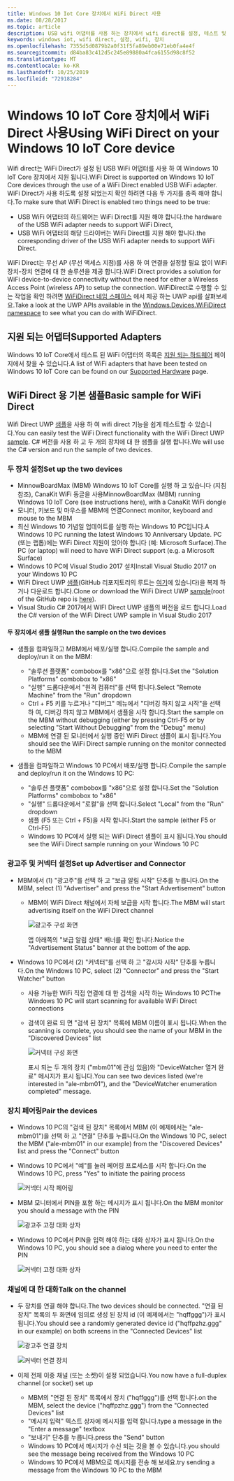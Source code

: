 ```yaml
---
title: Windows 10 Iot Core 장치에서 WiFi Direct 사용
ms.date: 08/28/2017
ms.topic: article
description: USB wifi 어댑터를 사용 하는 장치에서 wifi direct를 설정, 테스트 및 사용 하는 방법을 알아봅니다.
keywords: windows iot, wifi direct, 설정, wifi, 장치
ms.openlocfilehash: 7355d5d0879b2a0f31f5fa89eb00e71eb0fa4e4f
ms.sourcegitcommit: d84ba83c412d5c245e89880a4fca6155d98c8f52
ms.translationtype: MT
ms.contentlocale: ko-KR
ms.lasthandoff: 10/25/2019
ms.locfileid: "72918284"
---
```

# <a name="using-wifi-direct-on-your-windows-10-iot-core-device"></a><span data-ttu-id="6fc36-104">Windows 10 IoT Core 장치에서 WiFi Direct 사용</span><span class="sxs-lookup"><span data-stu-id="6fc36-104">Using WiFi Direct on your Windows 10 IoT Core device</span></span>

<span data-ttu-id="6fc36-105">Wifi direct는 WiFi Direct가 설정 된 USB WiFi 어댑터를 사용 하 여 Windows 10 IoT Core 장치에서 지원 됩니다.</span><span class="sxs-lookup"><span data-stu-id="6fc36-105">WiFi Direct is supported on Windows 10 IoT Core devices through the use of a WiFi Direct enabled USB WiFi adapter.</span></span> <span data-ttu-id="6fc36-106">WiFi Direct가 사용 하도록 설정 되었는지 확인 하려면 다음 두 가지를 충족 해야 합니다.</span><span class="sxs-lookup"><span data-stu-id="6fc36-106">To make sure that WiFi Direct is enabled two things need to be true:</span></span>
* <span data-ttu-id="6fc36-107">USB WiFi 어댑터의 하드웨어는 WiFi Direct를 지원 해야 합니다.</span><span class="sxs-lookup"><span data-stu-id="6fc36-107">the hardware of the USB WiFi adapter needs to support WiFi Direct,</span></span>
* <span data-ttu-id="6fc36-108">USB WiFi 어댑터의 해당 드라이버는 WiFi Direct를 지원 해야 합니다.</span><span class="sxs-lookup"><span data-stu-id="6fc36-108">the corresponding driver of the USB WiFi adapter needs to support WiFi Direct.</span></span> 

<span data-ttu-id="6fc36-109">WiFi Direct는 무선 AP (무선 액세스 지점)를 사용 하 여 연결을 설정할 필요 없이 WiFi 장치-장치 연결에 대 한 솔루션을 제공 합니다.</span><span class="sxs-lookup"><span data-stu-id="6fc36-109">WiFi Direct provides a solution for WiFi device-to-device connectivity without the need for either a Wireless Access Point (wireless AP) to setup the connection.</span></span> <span data-ttu-id="6fc36-110">WiFiDirect로 수행할 수 있는 작업을 확인 하려면 [WiFiDirect 네임 스페이스](https://msdn.microsoft.com/library/windows/apps/windows.devices.wifidirect.aspx) 에서 제공 하는 UWP api를 살펴보세요.</span><span class="sxs-lookup"><span data-stu-id="6fc36-110">Take a look at the UWP APIs available in the [Windows.Devices.WiFiDirect namespace](https://msdn.microsoft.com/library/windows/apps/windows.devices.wifidirect.aspx) to see what you can do with WiFiDirect.</span></span>

## <a name="supported-adapters"></a><span data-ttu-id="6fc36-111">지원 되는 어댑터</span><span class="sxs-lookup"><span data-stu-id="6fc36-111">Supported Adapters</span></span>

<span data-ttu-id="6fc36-112">Windows 10 IoT Core에서 테스트 된 WiFi 어댑터의 목록은 [지원 되는 하드웨어](../learn-about-hardware/HardwareCompatList.md) 페이지에서 찾을 수 있습니다.</span><span class="sxs-lookup"><span data-stu-id="6fc36-112">A list of WiFi adapters that have been tested on Windows 10 IoT Core can be found on our [Supported Hardware](../learn-about-hardware/HardwareCompatList.md) page.</span></span> 

## <a name="basic-sample-for-wifi-direct"></a><span data-ttu-id="6fc36-113">WiFi Direct 용 기본 샘플</span><span class="sxs-lookup"><span data-stu-id="6fc36-113">Basic sample for WiFi Direct</span></span>

<span data-ttu-id="6fc36-114">Wifi Direct UWP [샘플](https://github.com/Microsoft/Windows-universal-samples/tree/master/Samples/WiFiDirect)을 사용 하 여 wifi direct 기능을 쉽게 테스트할 수 있습니다.</span><span class="sxs-lookup"><span data-stu-id="6fc36-114">You can easily test the WiFi Direct functionality with the WiFi Direct UWP [sample](https://github.com/Microsoft/Windows-universal-samples/tree/master/Samples/WiFiDirect).</span></span> <span data-ttu-id="6fc36-115">C# 버전을 사용 하 고 두 개의 장치에 대 한 샘플을 실행 합니다.</span><span class="sxs-lookup"><span data-stu-id="6fc36-115">We will use the C# version and run the sample of two devices.</span></span>

### <a name="set-up-the-two-devices"></a><span data-ttu-id="6fc36-116">두 장치 설정</span><span class="sxs-lookup"><span data-stu-id="6fc36-116">Set up the two devices</span></span>
* <span data-ttu-id="6fc36-117">MinnowBoardMax (MBM) Windows 10 IoT Core를 실행 하 고 있습니다 (지침 참조), CanaKit WiFi 동글을 사용</span><span class="sxs-lookup"><span data-stu-id="6fc36-117">MinnowBoardMax (MBM) running Windows 10 IoT Core (see instructions here), with a CanaKit WiFi dongle</span></span>
* <span data-ttu-id="6fc36-118">모니터, 키보드 및 마우스를 MBM에 연결</span><span class="sxs-lookup"><span data-stu-id="6fc36-118">Connect monitor, keyboard and mouse to the MBM</span></span>
* <span data-ttu-id="6fc36-119">최신 Windows 10 기념일 업데이트를 실행 하는 Windows 10 PC입니다.</span><span class="sxs-lookup"><span data-stu-id="6fc36-119">A Windows 10 PC running the latest Windows 10 Anniversary Update.</span></span> <span data-ttu-id="6fc36-120">PC (또는 랩톱)에는 WiFi Direct 지원이 있어야 합니다 (예: Microsoft Surface).</span><span class="sxs-lookup"><span data-stu-id="6fc36-120">The PC (or laptop) will need to have WiFi Direct support (e.g. a Microsoft Surface)</span></span>
* <span data-ttu-id="6fc36-121">Windows 10 PC에 Visual Studio 2017 설치</span><span class="sxs-lookup"><span data-stu-id="6fc36-121">Install Visual Studio 2017 on your Windows 10 PC</span></span>
* <span data-ttu-id="6fc36-122">WiFi Direct UWP [샘플](https://github.com/Microsoft/Windows-universal-samples/tree/master/Samples/WiFiDirect)(GitHub 리포지토리의 루트는 [여기](https://github.com/Microsoft/Windows-universal-samples)에 있습니다)을 복제 하거나 다운로드 합니다.</span><span class="sxs-lookup"><span data-stu-id="6fc36-122">Clone or download the WiFi Direct UWP [sample](https://github.com/Microsoft/Windows-universal-samples/tree/master/Samples/WiFiDirect)(root of the GitHub repo is [here](https://github.com/Microsoft/Windows-universal-samples)).</span></span>
* <span data-ttu-id="6fc36-123">Visual Studio C# 2017에서 WIFI Direct UWP 샘플의 버전을 로드 합니다.</span><span class="sxs-lookup"><span data-stu-id="6fc36-123">Load the C# version of the WiFi Direct UWP sample in Visual Studio 2017</span></span>

#### <a name="run-the-sample-on-the-two-devices"></a><span data-ttu-id="6fc36-124">두 장치에서 샘플 실행</span><span class="sxs-lookup"><span data-stu-id="6fc36-124">Run the sample on the two devices</span></span>
* <span data-ttu-id="6fc36-125">샘플을 컴파일하고 MBM에서 배포/실행 합니다.</span><span class="sxs-lookup"><span data-stu-id="6fc36-125">Compile the sample and deploy/run it on the MBM:</span></span>

    * <span data-ttu-id="6fc36-126">"솔루션 플랫폼" combobox를 "x86"으로 설정 합니다.</span><span class="sxs-lookup"><span data-stu-id="6fc36-126">Set the "Solution Platforms" combobox to "x86"</span></span>
    * <span data-ttu-id="6fc36-127">"실행" 드롭다운에서 "원격 컴퓨터"를 선택 합니다.</span><span class="sxs-lookup"><span data-stu-id="6fc36-127">Select "Remote Machine" from the "Run" dropdown</span></span>
    * <span data-ttu-id="6fc36-128">Ctrl + F5 키를 누르거나 "디버그" 메뉴에서 "디버깅 하지 않고 시작"을 선택 하 여, 디버깅 하지 않고 MBM에서 샘플을 시작 합니다.</span><span class="sxs-lookup"><span data-stu-id="6fc36-128">Start the sample on the MBM without debugging (either by pressing Ctrl-F5 or by selecting "Start Without Debugging" from the "Debug" menu)</span></span>
    * <span data-ttu-id="6fc36-129">MBM에 연결 된 모니터에서 실행 중인 WiFi Direct 샘플이 표시 됩니다.</span><span class="sxs-lookup"><span data-stu-id="6fc36-129">You should see the WiFi Direct sample running on the monitor connected to the MBM</span></span>
* <span data-ttu-id="6fc36-130">샘플을 컴파일하고 Windows 10 PC에서 배포/실행 합니다.</span><span class="sxs-lookup"><span data-stu-id="6fc36-130">Compile the sample and deploy/run it on the Windows 10 PC:</span></span>
    * <span data-ttu-id="6fc36-131">"솔루션 플랫폼" combobox를 "x86"으로 설정 합니다.</span><span class="sxs-lookup"><span data-stu-id="6fc36-131">Set the "Solution Platforms" combobox to "x86"</span></span>
    * <span data-ttu-id="6fc36-132">"실행" 드롭다운에서 "로컬"을 선택 합니다.</span><span class="sxs-lookup"><span data-stu-id="6fc36-132">Select "Local" from the "Run" dropdown</span></span>
    * <span data-ttu-id="6fc36-133">샘플 (F5 또는 Ctrl + F5)을 시작 합니다.</span><span class="sxs-lookup"><span data-stu-id="6fc36-133">Start the sample (either F5 or Ctrl-F5)</span></span>
    * <span data-ttu-id="6fc36-134">Windows 10 PC에서 실행 되는 WiFi Direct 샘플이 표시 됩니다.</span><span class="sxs-lookup"><span data-stu-id="6fc36-134">You should see the WiFi Direct sample running on your Windows 10 PC</span></span>

### <a name="set-up-advertiser-and-connector"></a><span data-ttu-id="6fc36-135">광고주 및 커넥터 설정</span><span class="sxs-lookup"><span data-stu-id="6fc36-135">Set up Advertiser and Connector</span></span>
* <span data-ttu-id="6fc36-136">MBM에서 (1) "광고주"를 선택 하 고 "보급 알림 시작" 단추를 누릅니다.</span><span class="sxs-lookup"><span data-stu-id="6fc36-136">On the MBM, select (1) "Advertiser" and press the "Start Advertisement" button</span></span>

    * <span data-ttu-id="6fc36-137">MBM이 WiFi Direct 채널에서 자체 보급을 시작 합니다.</span><span class="sxs-lookup"><span data-stu-id="6fc36-137">The MBM will start advertising itself on the WiFi Direct channel</span></span>

        ![광고주 구성 화면](../media/SetupWiFiDirect/Advertiser01.png)

        <span data-ttu-id="6fc36-139">앱 아래쪽의 "보급 알림 상태" 배너를 확인 합니다.</span><span class="sxs-lookup"><span data-stu-id="6fc36-139">Notice the "Advertisement Status" banner at the bottom of the app.</span></span>
    
* <span data-ttu-id="6fc36-140">Windows 10 PC에서 (2) "커넥터"를 선택 하 고 "감시자 시작" 단추를 누릅니다.</span><span class="sxs-lookup"><span data-stu-id="6fc36-140">On the Windows 10 PC, select (2) "Connector" and press the "Start Watcher" button</span></span> 

    * <span data-ttu-id="6fc36-141">사용 가능한 WiFi 직접 연결에 대 한 검색을 시작 하는 Windows 10 PC</span><span class="sxs-lookup"><span data-stu-id="6fc36-141">The Windows 10 PC will start scanning for available WiFi Direct connections</span></span>
    * <span data-ttu-id="6fc36-142">검색이 완료 되 면 "검색 된 장치" 목록에 MBM 이름이 표시 됩니다.</span><span class="sxs-lookup"><span data-stu-id="6fc36-142">When the scanning is complete, you should see the name of your MBM in the "Discovered Devices" list</span></span>

        ![커넥터 구성 화면](../media/SetupWiFiDirect/Connector01.png)

        <span data-ttu-id="6fc36-144">표시 되는 두 개의 장치 ("mbm01"에 관심 있음)와 "DeviceWatcher 열거 완료" 메시지가 표시 됩니다.</span><span class="sxs-lookup"><span data-stu-id="6fc36-144">You can see two devices listed (we're interested in "ale-mbm01"), and the "DeviceWatcher enumeration completed" message.</span></span>

### <a name="pair-the-devices"></a><span data-ttu-id="6fc36-145">장치 페어링</span><span class="sxs-lookup"><span data-stu-id="6fc36-145">Pair the devices</span></span>
* <span data-ttu-id="6fc36-146">Windows 10 PC의 "검색 된 장치" 목록에서 MBM (이 예제에서는 "ale-mbm01")을 선택 하 고 "연결" 단추를 누릅니다.</span><span class="sxs-lookup"><span data-stu-id="6fc36-146">On the Windows 10 PC, select the MBM ("ale-mbm01" in our example) from the "Discovered Devices" list and press the "Connect" button</span></span>
* <span data-ttu-id="6fc36-147">Windows 10 PC에서 "예"를 눌러 페어링 프로세스를 시작 합니다.</span><span class="sxs-lookup"><span data-stu-id="6fc36-147">On the Windows 10 PC, press "Yes" to initiate the pairing process</span></span>

    ![커넥터 시작 페어링](../media/SetupWiFiDirect/Connector02.png)

* <span data-ttu-id="6fc36-149">MBM 모니터에서 PIN을 포함 하는 메시지가 표시 됩니다.</span><span class="sxs-lookup"><span data-stu-id="6fc36-149">On the MBM monitor you should a message with the PIN</span></span>

    ![광고주 고정 대화 상자](../media/SetupWiFiDirect/Advertiser02.png)

* <span data-ttu-id="6fc36-151">Windows 10 PC에서 PIN을 입력 해야 하는 대화 상자가 표시 됩니다.</span><span class="sxs-lookup"><span data-stu-id="6fc36-151">On the Windows 10 PC, you should see a dialog where you need to enter the PIN</span></span>

    ![커넥터 고정 대화 상자](../media/SetupWiFiDirect/Connector03.png)

### <a name="talk-on-the-channel"></a><span data-ttu-id="6fc36-153">채널에 대 한 대화</span><span class="sxs-lookup"><span data-stu-id="6fc36-153">Talk on the channel</span></span>
* <span data-ttu-id="6fc36-154">두 장치를 연결 해야 합니다.</span><span class="sxs-lookup"><span data-stu-id="6fc36-154">The two devices should be connected.</span></span> <span data-ttu-id="6fc36-155">"연결 된 장치" 목록의 두 화면에 임의로 생성 된 장치 id (이 예제에서는 "hqffggg")가 표시 됩니다.</span><span class="sxs-lookup"><span data-stu-id="6fc36-155">You should see a randomly generated device id ("hqffpzhz.ggg" in our example) on both screens in the "Connected Devices" list</span></span>

    ![광고주 연결 장치](../media/SetupWiFiDirect/Advertiser03.png)

    ![커넥터 연결 장치](../media/SetupWiFiDirect/Connector04.png)

* <span data-ttu-id="6fc36-158">이제 전체 이중 채널 (또는 소켓)이 설정 되었습니다.</span><span class="sxs-lookup"><span data-stu-id="6fc36-158">You now have a full-duplex channel (or socket) set up</span></span>

    * <span data-ttu-id="6fc36-159">MBM의 "연결 된 장치" 목록에서 장치 ("hqffggg")를 선택 합니다.</span><span class="sxs-lookup"><span data-stu-id="6fc36-159">on the MBM, select the device ("hqffpzhz.ggg") from the "Connected Devices" list</span></span>
    * <span data-ttu-id="6fc36-160">"메시지 입력" 텍스트 상자에 메시지를 입력 합니다.</span><span class="sxs-lookup"><span data-stu-id="6fc36-160">type a message in the "Enter a message" textbox</span></span>
    * <span data-ttu-id="6fc36-161">"보내기" 단추를 누릅니다.</span><span class="sxs-lookup"><span data-stu-id="6fc36-161">press the "Send" button</span></span>
    * <span data-ttu-id="6fc36-162">Windows 10 PC에서 메시지가 수신 되는 것을 볼 수 있습니다.</span><span class="sxs-lookup"><span data-stu-id="6fc36-162">you should see the message being received from the Windows 10 PC</span></span>
    * <span data-ttu-id="6fc36-163">Windows 10 PC에서 MBM으로 메시지를 전송 해 보세요.</span><span class="sxs-lookup"><span data-stu-id="6fc36-163">try sending a message from the Windows 10 PC to the MBM</span></span>
